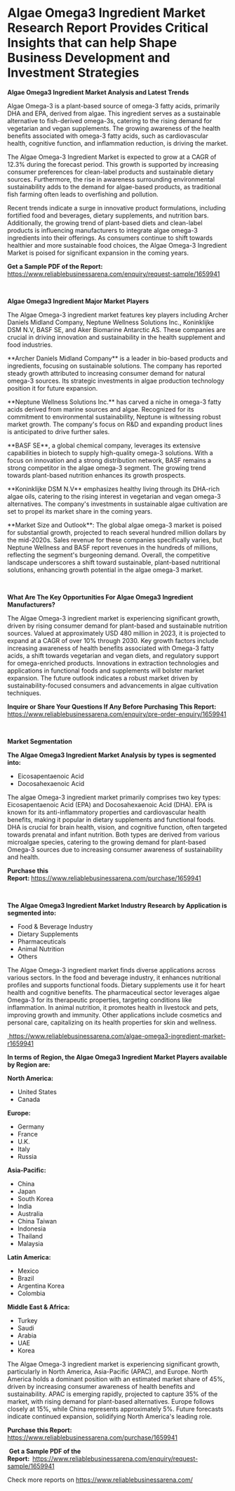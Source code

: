 <p><h1>Algae Omega3 Ingredient Market Research Report Provides Critical Insights that can help Shape Business Development and Investment Strategies</h1></p><p><strong>Algae Omega3 Ingredient Market Analysis and Latest Trends</strong></p>
<p><p>Algae Omega-3 is a plant-based source of omega-3 fatty acids, primarily DHA and EPA, derived from algae. This ingredient serves as a sustainable alternative to fish-derived omega-3s, catering to the rising demand for vegetarian and vegan supplements. The growing awareness of the health benefits associated with omega-3 fatty acids, such as cardiovascular health, cognitive function, and inflammation reduction, is driving the market.</p><p>The Algae Omega-3 Ingredient Market is expected to grow at a CAGR of 12.3% during the forecast period. This growth is supported by increasing consumer preferences for clean-label products and sustainable dietary sources. Furthermore, the rise in awareness surrounding environmental sustainability adds to the demand for algae-based products, as traditional fish farming often leads to overfishing and pollution.</p><p>Recent trends indicate a surge in innovative product formulations, including fortified food and beverages, dietary supplements, and nutrition bars. Additionally, the growing trend of plant-based diets and clean-label products is influencing manufacturers to integrate algae omega-3 ingredients into their offerings. As consumers continue to shift towards healthier and more sustainable food choices, the Algae Omega-3 Ingredient Market is poised for significant expansion in the coming years.</p></p>
<p><strong>Get a Sample PDF of the Report:&nbsp;</strong> <a href="https://www.reliablebusinessarena.com/enquiry/request-sample/1659941?utm_campaign=2003&utm_medium=2&utm_source=Github&utm_content=ia&utm_term=17012025&utm_id=algae-omega3-ingredient">https://www.reliablebusinessarena.com/enquiry/request-sample/1659941</a></p>
<p>&nbsp;</p>
<p><strong>Algae Omega3 Ingredient Major Market Players</strong></p>
<p><p>The Algae Omega-3 ingredient market features key players including Archer Daniels Midland Company, Neptune Wellness Solutions Inc., Koninklijke DSM N.V, BASF SE, and Aker Biomarine Antarctic AS. These companies are crucial in driving innovation and sustainability in the health supplement and food industries.</p><p>**Archer Daniels Midland Company** is a leader in bio-based products and ingredients, focusing on sustainable solutions. The company has reported steady growth attributed to increasing consumer demand for natural omega-3 sources. Its strategic investments in algae production technology position it for future expansion.</p><p>**Neptune Wellness Solutions Inc.** has carved a niche in omega-3 fatty acids derived from marine sources and algae. Recognized for its commitment to environmental sustainability, Neptune is witnessing robust market growth. The company's focus on R&D and expanding product lines is anticipated to drive further sales.</p><p>**BASF SE**, a global chemical company, leverages its extensive capabilities in biotech to supply high-quality omega-3 solutions. With a focus on innovation and a strong distribution network, BASF remains a strong competitor in the algae omega-3 segment. The growing trend towards plant-based nutrition enhances its growth prospects.</p><p>**Koninklijke DSM N.V** emphasizes healthy living through its DHA-rich algae oils, catering to the rising interest in vegetarian and vegan omega-3 alternatives. The company's investments in sustainable algae cultivation are set to propel its market share in the coming years.</p><p>**Market Size and Outlook**: The global algae omega-3 market is poised for substantial growth, projected to reach several hundred million dollars by the mid-2020s. Sales revenue for these companies specifically varies, but Neptune Wellness and BASF report revenues in the hundreds of millions, reflecting the segment's burgeoning demand. Overall, the competitive landscape underscores a shift toward sustainable, plant-based nutritional solutions, enhancing growth potential in the algae omega-3 market.</p></p>
<p>&nbsp;</p>
<p><strong>What Are The Key Opportunities For Algae Omega3 Ingredient Manufacturers?</strong></p>
<p><p>The Algae Omega-3 ingredient market is experiencing significant growth, driven by rising consumer demand for plant-based and sustainable nutrition sources. Valued at approximately USD 480 million in 2023, it is projected to expand at a CAGR of over 10% through 2030. Key growth factors include increasing awareness of health benefits associated with Omega-3 fatty acids, a shift towards vegetarian and vegan diets, and regulatory support for omega-enriched products. Innovations in extraction technologies and applications in functional foods and supplements will bolster market expansion. The future outlook indicates a robust market driven by sustainability-focused consumers and advancements in algae cultivation techniques.</p></p>
<p><strong>Inquire or Share Your Questions If Any Before Purchasing This Report:</strong> <a href="https://www.reliablebusinessarena.com/enquiry/pre-order-enquiry/1659941?utm_campaign=2003&utm_medium=2&utm_source=Github&utm_content=ia&utm_term=17012025&utm_id=algae-omega3-ingredient">https://www.reliablebusinessarena.com/enquiry/pre-order-enquiry/1659941</a></p>
<p>&nbsp;</p>
<p><strong>Market Segmentation</strong></p>
<p><strong>The Algae Omega3 Ingredient Market Analysis by types is segmented into:</strong></p>
<p><ul><li>Eicosapentaenoic Acid</li><li>Docosahexaenoic Acid</li></ul></p>
<p><p>The algae Omega-3 ingredient market primarily comprises two key types: Eicosapentaenoic Acid (EPA) and Docosahexaenoic Acid (DHA). EPA is known for its anti-inflammatory properties and cardiovascular health benefits, making it popular in dietary supplements and functional foods. DHA is crucial for brain health, vision, and cognitive function, often targeted towards prenatal and infant nutrition. Both types are derived from various microalgae species, catering to the growing demand for plant-based Omega-3 sources due to increasing consumer awareness of sustainability and health.</p></p>
<p><strong>Purchase this Report:&nbsp;</strong><a href="https://www.reliablebusinessarena.com/purchase/1659941?utm_campaign=2003&utm_medium=2&utm_source=Github&utm_content=ia&utm_term=17012025&utm_id=algae-omega3-ingredient">https://www.reliablebusinessarena.com/purchase/1659941</a></p>
<p>&nbsp;</p>
<p><strong>The Algae Omega3 Ingredient Market Industry Research by Application is segmented into:</strong></p>
<p><ul><li>Food & Beverage Industry</li><li>Dietary Supplements</li><li>Pharmaceuticals</li><li>Animal Nutrition</li><li>Others</li></ul></p>
<p><p>The Algae Omega-3 ingredient market finds diverse applications across various sectors. In the food and beverage industry, it enhances nutritional profiles and supports functional foods. Dietary supplements use it for heart health and cognitive benefits. The pharmaceutical sector leverages algae Omega-3 for its therapeutic properties, targeting conditions like inflammation. In animal nutrition, it promotes health in livestock and pets, improving growth and immunity. Other applications include cosmetics and personal care, capitalizing on its health properties for skin and wellness.</p></p>
<p><a href="https://www.reliablebusinessarena.com/algae-omega3-ingredient-market-r1659941?utm_campaign=2003&utm_medium=2&utm_source=Github&utm_content=ia&utm_term=17012025&utm_id=algae-omega3-ingredient">&nbsp;https://www.reliablebusinessarena.com/algae-omega3-ingredient-market-r1659941</a></p>
<p><strong>In terms of Region, the Algae Omega3 Ingredient Market Players available by Region are:</strong></p>
<p>
    <p> <strong> North America: </strong>
        <ul>
            <li>United States</li>
            <li>Canada</li>
        </ul>
        </p> 
    <p> <strong> Europe: </strong>
        <ul>
            <li>Germany</li>
            <li>France</li>
            <li>U.K.</li>
            <li>Italy</li>
            <li>Russia</li>
        </ul>
        </p> 
    <p> <strong> Asia-Pacific: </strong>
        <ul>
            <li>China</li>
            <li>Japan</li>
            <li>South Korea</li>
            <li>India</li>
            <li>Australia</li>
            <li>China Taiwan</li>
            <li>Indonesia</li>
            <li>Thailand</li>
            <li>Malaysia</li>
        </ul>
        </p> 
    <p> <strong> Latin America: </strong>
        <ul>
            <li>Mexico</li>
            <li>Brazil</li>
            <li>Argentina Korea</li>
            <li>Colombia</li>
        </ul>
        </p> 
    <p> <strong> Middle East & Africa: </strong>
        <ul>
            <li>Turkey</li>
            <li>Saudi</li>
            <li>Arabia</li>
            <li>UAE</li>
            <li>Korea</li>
        </ul>
    </p>
    </p>
<p><p>The Algae Omega-3 ingredient market is experiencing significant growth, particularly in North America, Asia-Pacific (APAC), and Europe. North America holds a dominant position with an estimated market share of 45%, driven by increasing consumer awareness of health benefits and sustainability. APAC is emerging rapidly, projected to capture 35% of the market, with rising demand for plant-based alternatives. Europe follows closely at 15%, while China represents approximately 5%. Future forecasts indicate continued expansion, solidifying North America's leading role.</p></p>
<p><strong>Purchase this Report: </strong><a href="https://www.reliablebusinessarena.com/purchase/1659941?utm_campaign=2003&utm_medium=2&utm_source=Github&utm_content=ia&utm_term=17012025&utm_id=algae-omega3-ingredient">https://www.reliablebusinessarena.com/purchase/1659941</a></p>
<p>&nbsp;<strong>Get a Sample PDF of the Report:&nbsp;&nbsp;</strong><a href="https://www.reliablebusinessarena.com/enquiry/request-sample/1659941?utm_campaign=2003&utm_medium=2&utm_source=Github&utm_content=ia&utm_term=17012025&utm_id=algae-omega3-ingredient">https://www.reliablebusinessarena.com/enquiry/request-sample/1659941</a></p>
<p><strong></strong></p>
<p>Check more reports on <a href="https://www.reliablebusinessarena.com/?utm_campaign=2003&utm_medium=2&utm_source=Github&utm_content=ia&utm_term=17012025&utm_id=algae-omega3-ingredient">https://www.reliablebusinessarena.com/</a></p>